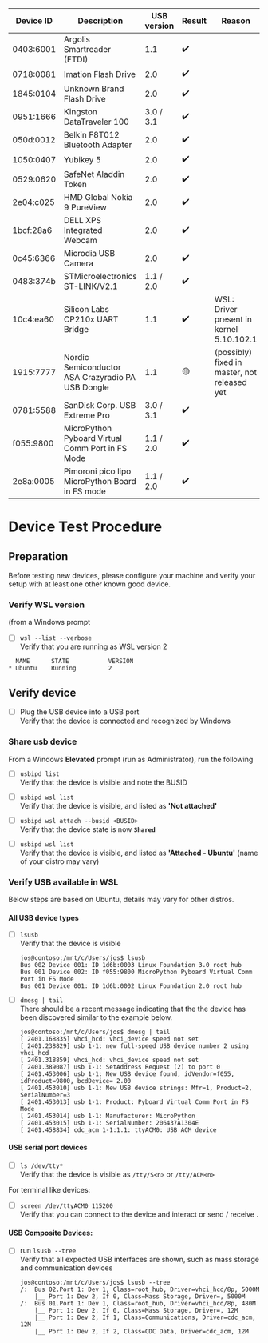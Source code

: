 | Device ID | Description                                       | USB version | Result             | Reason                                            |
|-----------|---------------------------------------------------|-------------|--------------------|---------------------------------------------------|
| 0403:6001 | Argolis Smartreader (FTDI)                        | 1.1         | :heavy_check_mark: |                                                   |
| 0718:0081 | Imation Flash Drive                               | 2.0         | :heavy_check_mark: |                                                   |
| 1845:0104 | Unknown Brand Flash Drive                         | 2.0         | :heavy_check_mark: |                                                   |
| 0951:1666 | Kingston DataTraveler 100                         | 3.0 / 3.1   | :heavy_check_mark: |                                                   |
| 050d:0012 | Belkin F8T012 Bluetooth Adapter                   | 2.0         | :heavy_check_mark: |                                                   |
| 1050:0407 | Yubikey 5                                         | 2.0         | :heavy_check_mark: |                                                   |
| 0529:0620 | SafeNet Aladdin Token                             | 2.0         | :heavy_check_mark: |                                                   |
| 2e04:c025 | HMD Global Nokia 9 PureView                       | 2.0         | :heavy_check_mark: |                                                   |
| 1bcf:28a6 | DELL XPS Integrated Webcam                        | 2.0         | :heavy_check_mark: |                                                   |
| 0c45:6366 | Microdia USB Camera                               | 2.0         | :heavy_check_mark: |                                                   |
| 0483:374b | STMicroelectronics ST-LINK/V2.1                   | 1.1 / 2.0   | :heavy_check_mark: |                                                   |
| 10c4:ea60 | Silicon Labs CP210x UART Bridge                   | 1.1         | :heavy_check_mark: | WSL: Driver present in kernel 5.10.102.1 
| 1915:7777 | Nordic Semiconductor ASA Crazyradio PA USB Dongle | 1.1         | :yellow_circle:    | (possibly) fixed in master, not released yet      |
| 0781:5588 | SanDisk Corp. USB Extreme Pro                     | 3.0 / 3.1   | :heavy_check_mark: |                                                   |
| f055:9800 | MicroPython Pyboard Virtual Comm Port in FS Mode  | 1.1 / 2.0   | :heavy_check_mark: |                                                   |
| 2e8a:0005 | Pimoroni pico lipo MicroPython Board in FS mode   | 1.1 / 2.0   | :heavy_check_mark: |                                                   |

#  Device Test Procedure 

## Preparation 
Before testing new devices, please configure your machine and verify your setup with at least one other known good device.

### Verify WSL version
(from a Windows prompt

- [ ] `wsl --list --verbose`  
  Verify that you are running as WSL version 2
```
  NAME      STATE           VERSION
* Ubuntu    Running         2
```

## Verify device

- [ ]  Plug the USB device into a USB port  
  Verify that the device is connected and recognized by Windows

### Share usb device
From a Windows **Elevated** prompt (run as Administrator), run the following 


- [ ] `usbipd list`  
  Verify that the device is visible and note the BUSID
- [ ] `usbipd wsl list`  
  Verify that the device is visible, and listed as **'Not attached'**
- [ ] `usbipd wsl attach --busid <BUSID>`  
  Verify that the device state is now **`Shared`**
- [ ] `usbipd wsl list`  
  Verify that the device is visible, and listed as **'Attached - Ubuntu'** (name of your distro may vary)


### Verify USB available in WSL
 
Below steps are based on Ubuntu, details may vary for other distros.
#### All USB device types 

- [ ] `lsusb`  
  Verify that the device is visible
    ```log
    jos@contoso:/mnt/c/Users/jos$ lsusb
    Bus 002 Device 001: ID 1d6b:0003 Linux Foundation 3.0 root hub
    Bus 001 Device 002: ID f055:9800 MicroPython Pyboard Virtual Comm Port in FS Mode
    Bus 001 Device 001: ID 1d6b:0002 Linux Foundation 2.0 root hub
    ```
- [ ] `dmesg | tail`  
  There should be a recent message indicating that the the device has been discovered similar to the example below.
    ``` log
    jos@contoso:/mnt/c/Users/jos$ dmesg | tail
    [ 2401.168835] vhci_hcd: vhci_device speed not set
    [ 2401.238829] usb 1-1: new full-speed USB device number 2 using vhci_hcd
    [ 2401.318859] vhci_hcd: vhci_device speed not set 
    [ 2401.389087] usb 1-1: SetAddress Request (2) to port 0
    [ 2401.453006] usb 1-1: New USB device found, idVendor=f055, idProduct=9800, bcdDevice= 2.00
    [ 2401.453010] usb 1-1: New USB device strings: Mfr=1, Product=2, SerialNumber=3
    [ 2401.453013] usb 1-1: Product: Pyboard Virtual Comm Port in FS Mode
    [ 2401.453014] usb 1-1: Manufacturer: MicroPython
    [ 2401.453015] usb 1-1: SerialNumber: 206437A1304E
    [ 2401.458834] cdc_acm 1-1:1.1: ttyACM0: USB ACM device
    ```

#### USB serial port devices
- [ ] `ls /dev/tty*`  
  Verify that the device is visible as `/tty/S<n>` or `/tty/ACM<n>`

For terminal like devices:
- [ ] `screen /dev/ttyACM0 115200`  
  Verify that you can connect to the device and interact or send / receive .

#### USB Composite Devices:
- [ ] run `lsusb --tree`  
  Verify that all expected USB interfaces are shown, such as mass storage and communication devices
    ```log
    jos@contoso:/mnt/c/Users/jos$ lsusb --tree
    /:  Bus 02.Port 1: Dev 1, Class=root_hub, Driver=vhci_hcd/8p, 5000M
        |__ Port 1: Dev 2, If 0, Class=Mass Storage, Driver=, 5000M
    /:  Bus 01.Port 1: Dev 1, Class=root_hub, Driver=vhci_hcd/8p, 480M
        |__ Port 1: Dev 2, If 0, Class=Mass Storage, Driver=, 12M
        |__ Port 1: Dev 2, If 1, Class=Communications, Driver=cdc_acm, 12M
        |__ Port 1: Dev 2, If 2, Class=CDC Data, Driver=cdc_acm, 12M
    ``` 
  